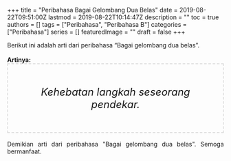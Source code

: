 +++
title = "Peribahasa Bagai Gelombang Dua Belas"
date = 2019-08-22T09:51:00Z
lastmod = 2019-08-22T10:14:47Z
description = ""
toc = true
authors = []
tags = ["Peribahasa", "Peribahasa B"]
categories = ["Peribahasa"]
series = []
featuredImage = ""
draft = false
+++

<div dir="ltr" style="text-align: left;" trbidi="on"><div style="text-align: justify;">Berikut ini adalah arti dari peribahasa “Bagai gelombang dua belas”.</div><br /><div style="text-align: justify;"><b>Artinya:</b></div><div style="border: 2px dashed #ddd; font-size: 24px; height: auto; margin: 0 auto; padding: 50px; text-align: center; width: auto;"><i>Kehebatan langkah seseorang pendekar.</i></div><div style="text-align: justify;"><br /></div><div style="text-align: justify;">Demikian arti dari peribahasa "Bagai gelombang dua belas". Semoga bermanfaat.</div></div>
